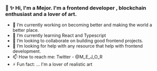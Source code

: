 
###  👋 ✨ Hi, I'm a Mejor. I'm a frontend developer , blockchain enthusiast and a lover of art.


- 🔭 I’m currently working on becoming better and making the world a better place.
- 🌱 I’m currently learning React and Typescript
- 👯 I’m looking to collaborate on building good frontend projects.
- 🤔 I’m looking for help with any resource that help with frontend development.
- 📫 How to reach me: Twitter - @M_E_J_O_R
- ⚡ Fun fact: ... I'm a lover of realistic art

